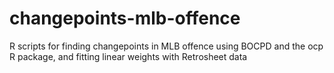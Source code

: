 # changepoints-mlb-offence
R scripts for finding changepoints in MLB offence using BOCPD and the ocp R package, and fitting linear weights with Retrosheet data
